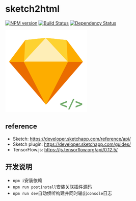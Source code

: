 # sketch2html

[![NPM version](https://badge.fury.io/js/sketch2html.png)](https://npmjs.org/package/sketch2html)
[![Build Status](https://travis-ci.org/sketch2html/sketch2html.svg?branch=master)](https://travis-ci.org/sketch2html/sketch2html)
[![Dependency Status](https://david-dm.org/sketch2html/sketch2html.png)](https://david-dm.org/sketch2html/sketch2html)

[![logo](https://raw.githubusercontent.com/sketch2html/sketch2html/master/assets/icon.png)](https://github.com/sketch2html/sketch2html)

## reference
* Sketch: https://developer.sketchapp.com/reference/api/
* Sketch plugin: https://developer.sketchapp.com/guides/
* TensorFlow.js: https://js.tensorflow.org/api/0.12.5/

## 开发说明
* `npm i`安装依赖
* `npm run postinstall`安装关联插件源码
* `npm run dev`自动侦听构建并同时输出`console`日志

